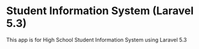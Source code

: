 # Student Information System  (Laravel 5.3)

This app is for High School Student Information System using Laravel 5.3

